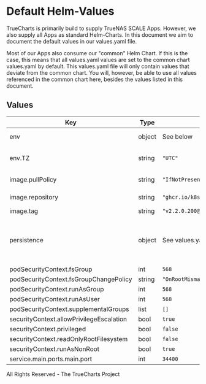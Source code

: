 # Default Helm-Values

TrueCharts is primarily build to supply TrueNAS SCALE Apps.
However, we also supply all Apps as standard Helm-Charts. In this document we aim to document the default values in our values.yaml file.

Most of our Apps also consume our "common" Helm Chart.
If this is the case, this means that all values.yaml values are set to the common chart values.yaml by default. This values.yaml file will only contain values that deviate from the common chart.
You will, however, be able to use all values referenced in the common chart here, besides the values listed in this document.

## Values

| Key | Type | Default | Description |
|-----|------|---------|-------------|
| env | object | See below | environment variables. |
| env.TZ | string | `"UTC"` | Set the container timezone |
| image.pullPolicy | string | `"IfNotPresent"` | image pull policy |
| image.repository | string | `"ghcr.io/k8s-at-home/xteve"` | image repository |
| image.tag | string | `"v2.2.0.200@sha256:b9ee5f47c280314b7b4926be794cb2c836783effea854b22ea6720374d91d404"` | image tag |
| persistence | object | See values.yaml | Configure persistence settings for the chart under this key. |
| podSecurityContext.fsGroup | int | `568` |  |
| podSecurityContext.fsGroupChangePolicy | string | `"OnRootMismatch"` |  |
| podSecurityContext.runAsGroup | int | `568` |  |
| podSecurityContext.runAsUser | int | `568` |  |
| podSecurityContext.supplementalGroups | list | `[]` |  |
| securityContext.allowPrivilegeEscalation | bool | `true` |  |
| securityContext.privileged | bool | `false` |  |
| securityContext.readOnlyRootFilesystem | bool | `false` |  |
| securityContext.runAsNonRoot | bool | `true` |  |
| service.main.ports.main.port | int | `34400` |  |

All Rights Reserved - The TrueCharts Project
